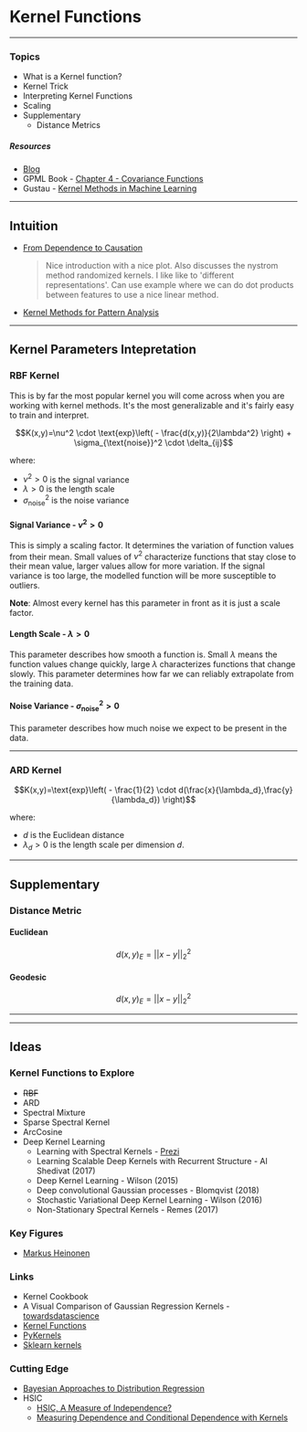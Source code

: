 # Kernel Functions

---
### Topics

* What is a Kernel function?
* Kernel Trick
* Interpreting Kernel Functions
* Scaling
* Supplementary
  * Distance Metrics

##### Resources

* [Blog](http://evelinag.com/Ariadne/covarianceFunctions.html)
* GPML Book - [Chapter 4 - Covariance Functions](http://www.gaussianprocess.org/gpml/chapters/RW4.pdf)
* Gustau - [Kernel Methods in Machine Learning](http://isp.uv.es/courses.html)

---
## Intuition

* [From Dependence to Causation](https://arxiv.org/pdf/1607.03300.pdf)
  > Nice introduction with a nice plot. Also discusses the nystrom method randomized kernels. I like like to 'different representations'. Can use example where we can do dot products between features to use a nice linear method.
* [Kernel Methods for Pattern Analysis]()





---
## Kernel Parameters Intepretation


### RBF Kernel

This is by far the most popular kernel you will come across when you are working with kernel methods. It's the most generalizable and it's fairly easy to train and interpret.

$$K(x,y)=\nu^2 \cdot \text{exp}\left( - \frac{d(x,y)}{2\lambda^2} \right) + \sigma_{\text{noise}}^2 \cdot \delta_{ij}$$

where:

* $\nu^2 > 0$ is the signal variance
* $\lambda > 0$ is the length scale
* $\sigma_{\text{noise}}^2$ is the noise variance


#### Signal Variance - $\nu^2>0$

This is simply a scaling factor. It determines the variation of function values from their mean. Small values of $\nu^2$ characterize functions that stay close to their mean value, larger values allow for more variation. If the signal variance is too large, the modelled function will be more susceptible to outliers. 

**Note**: Almost every kernel has this parameter in front as it is just a scale factor.

#### Length Scale - $\lambda > 0$

This parameter describes how smooth a function is. Small $\lambda$ means the function values change quickly, large $\lambda$ characterizes functions that change slowly. This parameter determines how far we can reliably extrapolate from the training data.

#### Noise Variance - $\sigma_{\text{noise}}^2>0$ 

This parameter describes how much noise we expect to be present in the data.

---
### ARD Kernel


$$K(x,y)=\text{exp}\left( - \frac{1}{2} \cdot d(\frac{x}{\lambda_d},\frac{y}{\lambda_d}) \right)$$

where:

* $d$ is the Euclidean distance
* $\lambda_d > 0$ is the length scale per dimension $d$.

---
## Supplementary

### Distance Metric



#### Euclidean

$$d(x,y)_{E}=||x-y||_2^2$$


#### Geodesic

$$d(x,y)_{E}=||x-y||_2^2$$


---
---
## Ideas


### Kernel Functions to Explore

* ~~RBF~~
* ARD
* Spectral Mixture
* Sparse Spectral Kernel
* ArcCosine
* Deep Kernel Learning
  * Learning with Spectral Kernels - [Prezi](https://www.hiit.fi/wp-content/uploads/2018/04/Spectral-Kernels-S12.pdf)
  * Learning Scalable Deep Kernels with Recurrent Structure - Al Shedivat (2017)
  * Deep Kernel Learning - Wilson (2015)
  * Deep convolutional Gaussian processes - Blomqvist (2018)
  * Stochastic Variational Deep Kernel Learning - Wilson (2016)
  * Non-Stationary Spectral Kernels - Remes (2017)

### Key Figures

* [Markus Heinonen](https://users.aalto.fi/~heinom10/)


### Links

* Kernel Cookbook
* A Visual Comparison of Gaussian Regression Kernels - [towardsdatascience](https://towardsdatascience.com/a-visual-comparison-of-gaussian-process-regression-kernels-8d47f2c9f63c)
* [Kernel Functions](http://crsouza.com/2010/03/17/kernel-functions-for-machine-learning-applications/)
* [PyKernels](https://github.com/gmum/pykernels)
* [Sklearn kernels](https://github.com/scikit-learn/scikit-learn/blob/7389dba/sklearn/gaussian_process/kernels.py#L1146)


### Cutting Edge


* [Bayesian Approaches to Distribution Regression](http://www.gatsby.ucl.ac.uk/~dougals/slides/bdr-nips/#/)
* HSIC
  * [HSIC, A Measure of Independence?](http://www.cmap.polytechnique.fr/~zoltan.szabo/talks/invited_talk/Zoltan_Szabo_invited_talk_EPFL_LIONS_28_02_2018_slides.pdf)
  * [Measuring Dependence and Conditional Dependence with Kernels](http://people.tuebingen.mpg.de/causal-learning/slides/CaMaL_Fukumizu.pdf)